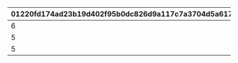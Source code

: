 |01220fd174ad23b19d402f95b0dc826d9a117c7a3704d5a6173d655bb45a4be6|52725b5baf8651f96f06a4c9b92de236451cd2886281aeda2eb2c59b2deb798e|2c1bfa715d97b6ae74150d204fc72a7c6d4319c9c39946cc9a847bcf8b3fc53b|dcddb27c3dbcd2a1077a1c790721bc135ddc1e424cb6f68b19be74647b450927|15471950609d648d3e6178c503e9bb4a0aa1b9732f98b313acf49e1c7370b75c|354d123cd35b21581ef48a3bd556e02336e736d4c4a73e3d103d10af4e78fd04|11e713da6d5a19ba341f0d3d788b3f9b7ac734689cfe44c03580e23c81464e90|2662eb37fc1e39cc601dda1a01066bc183154ec72cf245c719c875148970ac7a|2895850f85ace9a798738e036a6b25f576128db9304b88b49589b8bf101212ff|7e1aafcf7cb609bd1fafafd8a5ac39fbd72b7874516cb1e43081418f985e54b1|91448c773772fc7960479de54e8f29c4958ae9fe1884d167736cbcc52a31818a|87485e2da54b0f23f529d4bb732625736085a427677245b1de5d1e63ca0be2d4|db26eaddc80dad9ab2185590d962cb3fe342528efd91c28279e71db94786d57b|29302dd602bc9f49ec5a5c32fce5f158d56209770f94312eedac220cbf6a96e3|
| --- | --- | --- | --- | --- | --- | --- | --- | --- | --- | --- | --- | --- | --- |
|6|432|610019401|801100321|433|0|0|1|1|140|1.5|0|280|4|
|5|0|0|801100322|434|0|50|2|1|140|1.5|0|0|1|
|5|0|0|801100323|435|0|0|3|1|140|1.5|0|0|1|